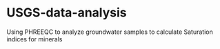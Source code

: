 # USGS-data-analysis
Using PHREEQC to analyze groundwater samples to calculate Saturation indices for minerals 
